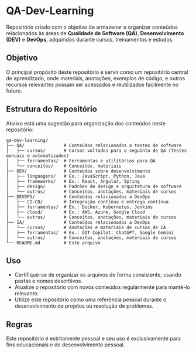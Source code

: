 # QA-Dev-Learning
Repositório criado com o objetivo de armazenar e organizar conteúdos relacionados às áreas de **Qualidade de Software (QA)**, **Desenvolvimento (DEV)** e **DevOps**, adquiridos durante cursos, treinamentos e estudos.

## Objetivo
O principal propósito deste repositório é servir como um repositório central de aprendizado, onde materiais, anotações, exemplos de código, e outros recursos relevantes possam ser acessados e reutilizados facilmente no futuro.

## Estrutura do Repositório
Abaixo está uma sugestão para organização dos conteúdos neste repositório:

```plaintext
qa-dev-learning/
├── QA/               # Conteúdos relacionados a testes de software
│   ├── cursos/       # Cursos voltados para o seguinto de QA (Testes manuais e automatizados)
│   ├── ferramentas/  # Ferramentas e utilitários para QA
│   └── conceitos/    # Conceitos, materiais
├── DEV/              # Conteúdos sobre desenvolvimento
│   ├── linguagens/   # Ex.: JavaScript, Python, Java
│   ├── frameworks/   # Ex.: React, Angular, Spring
│   ├── design/       # Padrões de design e arquitetura de software
│   └── outros/       # Conceitos, anotações, materiais de cursos
├── DEVOPS/           # Conteúdos relacionados a DevOps
│   ├── CI-CD/        # Integração contínua e entrega contínua
│   ├── ferramentas/  # Ex.: Docker, Kubernetes, Jenkins  
│   ├── cloud/        # Ex.: AWS, Azure, Google Cloud
│   └── outros/       # Conceitos, anotações, materiais de cursos
├── IA/               # Conteúdos relacionados a DevOps
│   └── cursos/       # Anotações e materiais de cursos de IA
│   ├── ferramentas/  # Ex.: GIT Copilot, ChatGPT, Google Gemini
│   └── outros/       # Conceitos, anotações, materiais de cursos
└── README.md         # Este arquivo

```

## Uso
 - Certifique-se de organizar os arquivos de forma consistente, usando pastas e nomes descritivos.
 - Atualize o repositório com novos conteúdos regularmente para mantê-lo relevante.
 - Utilize este repositório como uma referência pessoal durante o desenvolvimento de projetos ou resolução de problemas.

## Regras
Este repositório é estritamente pessoal e seu uso é exclusivamente para fins educacionais e de desenvolvimento pessoal.
